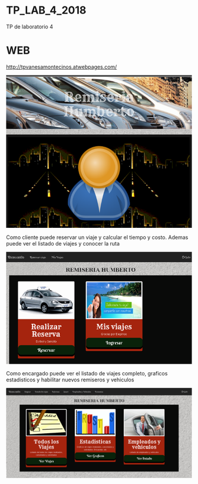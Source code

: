﻿# TP_LAB_4_2018
TP de laboratorio 4

# WEB
http://tpvanesamontecinos.atwebpages.com/


<img src="imagen/imagen.png">

Como cliente puede reservar un viaje y calcular el tiempo y costo.
Ademas puede ver el listado de viajes y conocer la ruta

<img src="imagen/imagen2.png">

Como encargado puede ver el listado de viajes completo, graficos estadisticos y habilitar nuevos remiseros y vehiculos

<img src="imagen/imagen3.png">
